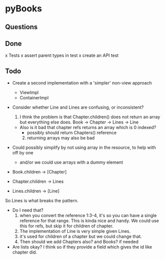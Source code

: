 
pyBooks
=======


Questions
---------

Done
----
x Tests
  x assert parent types in test
  x create an API test

Todo
----
- Create a second implementation with a 'simpler' non-view approach
  - ViewImpl
  - ContainerImpl

- Consider whether Line and Lines are confusing, or inconsistent?
  1) I think the problem is that Chapter.children() does not return an array 
    but everything else does.
    Book -> Chapter -> Lines -> Line
  - Also is it bad that chapter refs returns an array which is 0 indexed?
    - possibly should return Chapters() reference
    2) returning arrays may also be bad

- Could possibly simplify by not using array in the resource, to help with off by one
  - and/or we could use arrays with a dummy element

- Book.children -> [Chapter]
- Chapter.children -> Lines
- Lines.children -> [Line]

So Lines is what breaks the pattern.  
  - Do I need that?
    1. when you convert the reference 1:3-4, it's so you can have a single
       reference for that range. This is kinda nice and handy.
       We could use this for refs, but skip it for children of chapter.
    2. The implementation  of Line is very simple given Lines.
    3. it's used for children of a chapter but we could change that.
    4. Then should we add Chapters also? and Books? if needed
  - Are lists okay? I think so if they provide a field which gives the id like chapter did.
